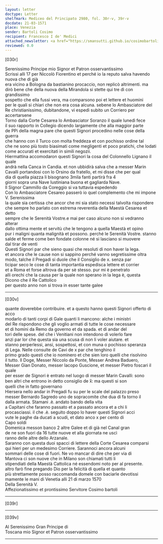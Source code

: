 ```yaml
---
layout: letter
doctype: Letter
shelfmark: Mediceo del Principato 2980, fol. 30r-v, 39r-v
docdate: 21-03-1571
place: Venezia
sender: Bartoli Cosimo
recipient: Francesco I de' Medici
attached_newsletter: <a href="https://smansutti.github.io/cosimobartoli/texts/3081_012/">3081_012</a>
reviewed: 0.0
---
```


[030r]  
  
  
Serenissimo Principe mio Signor et Patron osservantissimo  
Scrissi alli 17 per Niccolò Fiorentino et perché io la reputo salva havendo nuova che di già  
era vicino a Bologna da bastianino procaccio, non replicò altrimenti. ma  
dirò bene che della nuova della Mirandola si stette qui tre dì con grandissimo  
sospetto che ella fussi vera, ma comparsono poi et lettere et huomini  
per le quali si chiari che non era cosa alcuna. sebene lo Ambasciatore del  
Re christianissimo, dubitandone, vi espedì subito un Corriero per accertarsene  
Torno dalla Corte Cesarea lo Ambasciator Soranzo il quale lunedì fece  
il suo rapporto in Collegio dicendo largamente che alla maggior parte  
de PPi della magna pare che questi Signori procedino nelle cose della guerra  
che hanno con il Turco con molta freddeza et con pochisso ordine tal  
che ne sono più tosto biasimati come megligenti et poco pratichi, che lodati  
come accurati et exercitati in simili negozii.  
Hiermattina accomodaron questi Signori la cosa del Colonnello Lignano il quale  
andrà nella Canca in Candia. et non ubbidirà salva che a messer Marin  
Cavalli portandosi con lo Orsino da fratello, et mi disse che per qual  
dia di quella piazza li bisognano 3mila fanti partirà fra 4  
giorni sopra una Nave Iustiniana buona et gagliarda Nave.  
Il Signor Cammillo da Coreggio si va tuttavia espedendo  
Con lo Ambasciatore Cesareo passerò io quel complemento che mi impone V. Serenissima  
la quale sia certissa che ancor che mi sia stato necessi talvolta rispondere  
che sempre ho parlato con estrema reverentia della Maestà Cesarea et detto  
sempre che le Serenità Vostre.e mai per caso alcuno non si vedranno alterar  
dallo ottima mente et servitù che le tengono a quella Maestà et opino  
pur i maligni quanta malignità et possono. perché le Serenità Vostre. stanno  
salde et ferme come ben fondate colonne né si lasciano si muovere  
dal tirar de venti  
Questi Signori par che sieno quasi che resoluti di non haver la lega.  
et ancora che le cause non si sappino perché vanno segretissime oltra  
modo, talche il Pregadi si duole che il Consiglio de x. senza par  
ticipar seco le cose di tanta importantia espedisca lettere et corrier  
et a Roma et forse altrova da per sè stesso. pur mi è penetrato  
alli orechi che la causa per la quale non sperano in la lega è, questa  
Dicono che il Re Cattolico  
per questo anno non si trova in esser tante galee  
  
---  

[030v]  
  
  
quante doverebbe contribuire. et a questo hanno questi Signori offerto di acco  
modarlo di tanti corpi di Gale quanti li mancono: alche i ministri  
del Re rispondono che gli voglio armati di tutte le cose necessare  
et di homini da Remo da governo et da spada. et di andar del  
tori delle spese. del che i Venitiani non intendono di volerlo fare  
anzi par lor che questa sia una scusa di non li voler aiutare. et  
stanno perperlessi, ansi, sospettosi, et con muna o pochisso speranza  
di Lega. Nelle consulte de Cavi de x par che tenghino il  
primo grado questi che io nominero et che sien loro quelli che risolvino  
il tutto. Il Doge, Messer Niccolo da Ponte, Messer Andrea Baduero,  
Messer Gian Donato, messer Iacopo Guscione, et messer Pietro foscari il quale  
per esser de Signori è entrato nel luogo di messer Marin Cavalli: sono  
ben altri che entrono in detto consiglio de x̅: ma questi si son  
quelli che in fatto governano  
Hiersera nello andar in Pregadi fu su per le scale del palazzo preso  
messer Bernardo Sagredo uno de sopracomite che dua di fa torno il  
dalla armata. Stamani .è. andato bando della vita  
a Capitani che faranno passato et a passato ancora et a chi li  
procasciassi. il che .è. seguito doppo lo haver questi Signori acci  
vute le paghe da ducati a scudi, et dato anco x per cento di  
Capo soldi  
Domenica messon banco 2 altre Galee et di già nel Canal gran  
de ne son fuori da 16 tutte nuove et alla giornata ne uscì  
ranno delle altre dello Arzanale.  
Saranno con questa duoi spacci di lettere della Corte Cesarea comparsi  
qui hieri per un medesimo Corriere. Sarannoci ancora alcuni  
sommari delle cose di fuori. Ne vo mancar di dire che per via di  
Mantova ci son nuove che in Milano son chiamati tutti li  
stipendiati della Maestà Cattolica né essendomi noto per al presente.  
altro farò fine pregando Dio per la felicità di quella et quanto  
più strettamente posso raccomanda domele con baciarle devotissi  
mamente le mani di Venetia alli 21 di marzo 1570  
Della Serenità V.  
Affezionatissimo et prontissimo Servitore Cosimo bartoli  
  
---  

[039r]  
  
  
  
---  

[039v]  
  
  
Al Serenissimo Gran Principe di  
Toscana mio Signor et Patron osservantissimo  
  
---  

